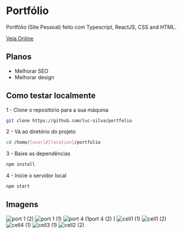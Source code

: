 # Portfólio

Portfólio (Site Pessoal) feito com Typescript, ReactJS, CSS and HTML.

[Veja Online](https://luc-silva.github.io/portfolio/)

## Planos

- Melhorar SEO
- Melhorar design

## Como testar localmente

1 - Clone o repositório para a sua máquina

``` bash
git clone https://github.com/luc-silva/portfolio
```

2 - Vá ao diretório do projeto

``` bash
cd /home/[user]/[location]/portfolio
```

3 - Baixe as dependências

``` bash
npm install
```

4 - Inicie o servidor local

``` bash
npm start
```

## Imagens

![port 1 (2)](https://user-images.githubusercontent.com/100732316/221714685-43398955-5158-4403-93c0-69b6c4c8e8b8.png)
![port 1 (1)](https://user-images.githubusercontent.com/100732316/221714700-f6a27188-e288-41f3-a64f-2a77653c6c71.png)
![port 4 (1![port 4 (2)](https://user-images.githubusercontent.com/100732316/221714741-b45f0038-51b0-4cbc-9bb4-2098942430ed.png)
)](https://user-images.githubusercontent.com/100732316/221714730-eb43548b-dd9a-461c-805e-a875dfdc0e26.png)
![cell1 (1)](https://user-images.githubusercontent.com/100732316/221714756-5c5c9a88-5d17-4626-aa71-c4741f0b00b7.png)
![cell1 (2)](https://user-images.githubusercontent.com/100732316/221714771-4251228d-3228-4a2d-a324-e0ca9d78f10e.png)
![cell4 (1)](https://user-images.githubusercontent.com/100732316/221714790-ddf8a5a3-d128-4647-8d51-b643927e4654.png)
![cell3 (1)](https://user-images.githubusercontent.com/100732316/221714833-40ee7aad-efa1-4667-971f-7221c3e3ffdb.png)
![cell2 (2)](https://user-images.githubusercontent.com/100732316/221714912-21518c46-334d-480c-8af0-a2e1517a9b02.png)
